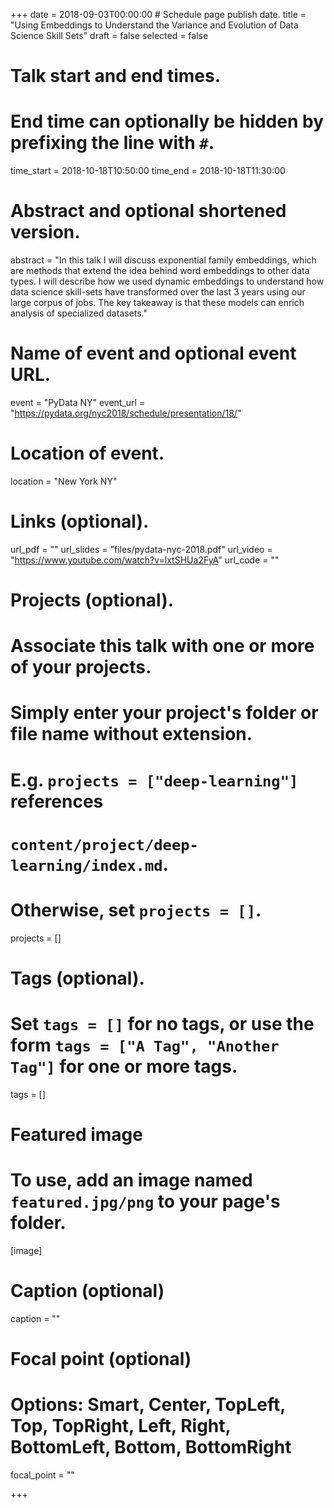 +++
date = 2018-09-03T00:00:00  # Schedule page publish date.
title = "Using Embeddings to Understand the Variance and Evolution of Data Science Skill Sets"
draft = false
selected = false

# Talk start and end times.
#   End time can optionally be hidden by prefixing the line with `#`.
time_start = 2018-10-18T10:50:00
time_end = 2018-10-18T11:30:00

# Abstract and optional shortened version.
abstract = "In this talk I will discuss exponential family embeddings, which are methods that extend the idea behind word embeddings to other data types. I will describe how we used dynamic embeddings to understand how data science skill-sets have transformed over the last 3 years using our large corpus of jobs. The key takeaway is that these models can enrich analysis of specialized datasets."

# Name of event and optional event URL.
event = "PyData NY"
event_url = "https://pydata.org/nyc2018/schedule/presentation/18/"

# Location of event.
location = "New York NY"


# Links (optional).
url_pdf = ""
url_slides = "files/pydata-nyc-2018.pdf"
url_video = "https://www.youtube.com/watch?v=lxtSHUa2FyA"
url_code = ""

# Projects (optional).
#   Associate this talk with one or more of your projects.
#   Simply enter your project's folder or file name without extension.
#   E.g. `projects = ["deep-learning"]` references 
#   `content/project/deep-learning/index.md`.
#   Otherwise, set `projects = []`.
projects = []

# Tags (optional).
#   Set `tags = []` for no tags, or use the form `tags = ["A Tag", "Another Tag"]` for one or more tags.
tags = []

# Featured image
# To use, add an image named `featured.jpg/png` to your page's folder. 
[image]
  # Caption (optional)
  caption = ""

  # Focal point (optional)
  # Options: Smart, Center, TopLeft, Top, TopRight, Left, Right, BottomLeft, Bottom, BottomRight
  focal_point = ""

+++
